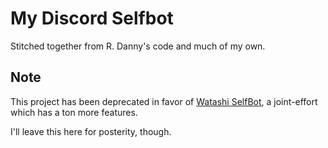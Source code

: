 # My Discord Selfbot
Stitched together from R. Danny's code and much of my own.

## Note
This project has been deprecated in favor of [Watashi SelfBot](https://github.com/PrestigeDox/Watashi-SelfBot), a joint-effort which has a ton more features.  

I'll leave this here for posterity, though. 

